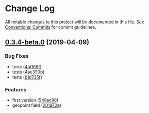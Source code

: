 # Change Log

All notable changes to this project will be documented in this file.
See [Conventional Commits](https://conventionalcommits.org) for commit guidelines.

## [0.3.4-beta.0](https://github.com/birkir/prime/tree/master/packages/prime-field-geopoint/compare/v0.3.3-beta.9...v0.3.4-beta.0) (2019-04-09)

### Bug Fixes

- tests ([4af166f](https://github.com/birkir/prime/tree/master/packages/prime-field-geopoint/commit/4af166f))
- tests ([4ae390b](https://github.com/birkir/prime/tree/master/packages/prime-field-geopoint/commit/4ae390b))
- tests ([b1d735f](https://github.com/birkir/prime/tree/master/packages/prime-field-geopoint/commit/b1d735f))

### Features

- first version ([548ac98](https://github.com/birkir/prime/tree/master/packages/prime-field-geopoint/commit/548ac98))
- geopoint field ([201972e](https://github.com/birkir/prime/tree/master/packages/prime-field-geopoint/commit/201972e))
